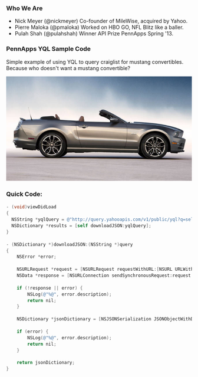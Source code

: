 ### Who We Are

* Nick Meyer (@nickmeyer) Co-founder of MileWise, acquired by Yahoo.
* Pierre Maloka (@pmaloka) Worked on HBO GO, NFL Blitz like a baller.
* Pulah Shah (@pulahshah) Winner API Prize PennApps Spring '13.

### PennApps YQL Sample Code

Simple example of using YQL to query craiglist for mustang convertibles. Because who doesn't want a mustang convertible?


![Totally a Mustang.](mustang.jpg)


### Quick Code:

```objective-c
- (void)viewDidLoad
{
  NSString *yqlQuery = @"http://query.yahooapis.com/v1/public/yql?q=select%20*%20from%20craigslist.search%20where%20location%3D%22newyork%22%20and%20type%3D%22sss%22%20and%20query%3D%22mustang%20convertable%22&format=json&diagnostics=true&env=store%3A%2F%2Fdatatables.org%2Falltableswithkeys&callback=";
  NSDictionary *results = [self downloadJSON:yqlQuery];
}

- (NSDictionary *)downloadJSON:(NSString *)query
{
    NSError *error;
    
    NSURLRequest *request = [NSURLRequest requestWithURL:[NSURL URLWithString:query]];
    NSData *response = [NSURLConnection sendSynchronousRequest:request returningResponse:nil error:&error];
    
    if (!response || error) {
        NSLog(@"%@", error.description);
        return nil;
    }
    
    NSDictionary *jsonDictionary = [NSJSONSerialization JSONObjectWithData:response options:kNilOptions error:&error];
    
    if (error) {
        NSLog(@"%@", error.description);
        return nil;
    }
    
    return jsonDictionary;
}

```
